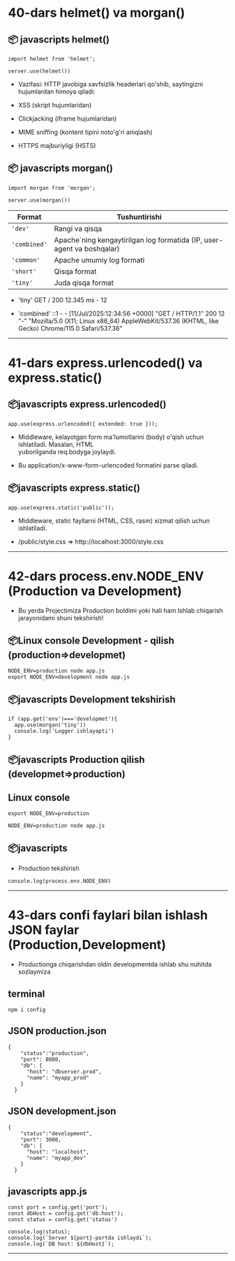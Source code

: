 # 40-dars helmet() va morgan()

## 📦 javascripts helmet()

```
import helmet from 'helmet';

server.use(helmet())
```

- Vazifasi: HTTP javobiga xavfsizlik headerlari qo'shib, saytingizni hujumlardan himoya qiladi:

- XSS (skript hujumlaridan)

- Clickjacking (iframe hujumlaridan)

- MIME sniffing (kontent tipini noto'g'ri aniqlash)

- HTTPS majburiyligi (HSTS)

## 📦 javascripts morgan()

```
import morgan from 'morgan';

server.use(morgan())
```

| Format       | Tushuntirishi                                                           |
| ------------ | ----------------------------------------------------------------------- |
| `'dev'`      | Rangi va qisqa                                                          |
| `'combined'` | Apache\`ning kengaytirilgan log formatida (IP, user-agent va boshqalar) |
| `'common'`   | Apache umumiy log formati                                               |
| `'short'`    | Qisqa format                                                            |
| `'tiny'`     | Juda qisqa format                                                       |

- 'tiny' GET / 200 12.345 ms - 12

* 'combined' ::1 - - [11/Jul/2025:12:34:56 +0000] "GET / HTTP/1.1" 200 12 "-" "Mozilla/5.0 (X11; Linux x86_64) AppleWebKit/537.36 (KHTML, like Gecko) Chrome/115.0 Safari/537.36"

---

# 41-dars express.urlencoded() va express.static()

## 📦javascripts express.urlencoded()

```
app.use(express.urlencoded({ extended: true }));
```

- Middleware, kelayotgan form ma'lumotlarini (body) o'qish uchun ishlatiladi.
  Masalan, HTML <form> yuborilganda req.bodyga joylaydi.
- Bu application/x-www-form-urlencoded formatini parse qiladi.

## 📦javascripts express.static()

```
app.use(express.static('public'));
```

- Middleware, static fayllarni (HTML, CSS, rasm) xizmat qilish uchun ishlatiladi.

- /public/style.css => http://localhost:3000/style.css

---

# 42-dars process.env.NODE_ENV (Production va Development)

- Bu yerda Projectimiza Production boldimi yoki hali ham Ishlab chiqarish jarayonidami shuni tekshirish!

## 📦Linux console Development - qilish (production=>developmet)

```
NODE_ENV=production node app.js
export NODE_ENV=development node app.js

```

## 📦javascripts Development tekshirish

```
if (app.get('env')==='developmet'){
  app.use(morgan('tiny'))
  console.log('Logger ishlayapti')
}
```

## 📦javascripts Production qilish (developmet=>production)

## Linux console

```
export NODE_ENV=production

NODE_ENV=production node app.js
```

## 📦javascripts

- Production tekshirish

```
console.log(process.env.NODE_ENV)
```

---

# 43-dars confi faylari bilan ishlash JSON faylar (Production,Development)

- Productionga chiqarishdan oldin developmentda ishlab shu nuhitda sozlaymiza

## terminal

```
npm i config
```

## JSON production.json

```
{
    "status":"production",
    "port": 8080,
    "db": {
      "host": "dbserver.prod",
      "name": "myapp_prod"
    }
  }
```

## JSON development.json

```
{
    "status":"development",
    "port": 3000,
    "db": {
      "host": "localhost",
      "name": "myapp_dev"
    }
  }
```

## javascripts app.js

```
const port = config.get('port');
const dbHost = config.get('db.host');
const status = config.get('status')

console.log(status);
console.log(`Server ${port}-portda ishlaydi`);
console.log(`DB host: ${dbHost}`);
```

---
